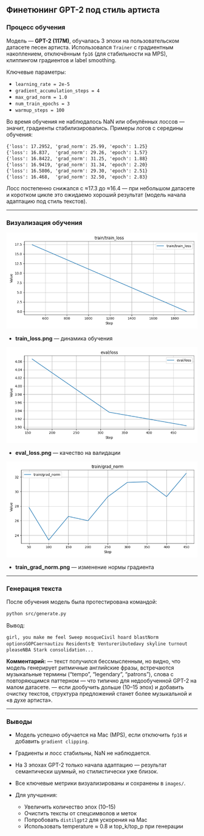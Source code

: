 ## Финетюнинг GPT-2 под стиль артиста

### Процесс обучения

Модель — **GPT-2 (117M)**, обучалась 3 эпохи на пользовательском датасете песен артиста.
Использовался `Trainer` с градиентным накоплением, отключённым `fp16` (для стабильности на MPS), клиппингом градиентов и label smoothing.

Ключевые параметры:

* `learning_rate = 2e-5`
* `gradient_accumulation_steps = 4`
* `max_grad_norm = 1.0`
* `num_train_epochs = 3`
* `warmup_steps = 100`

Во время обучения не наблюдалось NaN или обнулённых лоссов — значит, градиенты стабилизировались.
Примеры логов с середины обучения:

```
{'loss': 17.2952, 'grad_norm': 25.99, 'epoch': 1.25}
{'loss': 16.837,  'grad_norm': 29.26, 'epoch': 1.57}
{'loss': 16.8422, 'grad_norm': 31.25, 'epoch': 1.88}
{'loss': 16.9419, 'grad_norm': 31.34, 'epoch': 2.20}
{'loss': 16.5806, 'grad_norm': 29.30, 'epoch': 2.51}
{'loss': 16.468,  'grad_norm': 32.50, 'epoch': 2.83}
```

Лосс постепенно снижался с ≈17.3 до ≈16.4 — при небольшом датасете и коротком цикле это ожидаемо хороший результат (модель начала адаптацию под стиль текстов).

---

### Визуализация обучения

![train_loss](images/train_train_loss.png) 
* **train_loss.png** — динамика обучения

![eval_loss](images/eval_loss.png) 
* **eval_loss.png** — качество на валидации

![train_grad_norm](images/train_grad_norm.png) 
* **train_grad_norm.png** — изменение нормы градиента

---

### Генерация текста

После обучения модель была протестирована командой:

```bash
python src/generate.py
```

Вывод:

```
girl, you make me feel Sweep mosqueCivil hoard blastNorm optionsGOPCaernautizu Residentsを Ventureributedavy skyline turnout pleaseNBA Stark consolidation...
```

**Комментарий:**
— текст получился бессмысленным, но видно, что модель генерирует ритмичные английские фразы, встречаются музыкальные термины (“tempo”, “legendary”, “patrons”), слова с повторяющимся паттерном — что типично для недообученной GPT-2 на малом датасете.
— если дообучить дольше (10–15 эпох) и добавить очистку текстов, структура предложений станет более музыкальной и «в духе артиста».

---

### Выводы

* Модель успешно обучается на Mac (MPS), если отключить `fp16` и добавить `gradient clipping`.
* Градиенты и лосс стабильны, NaN не наблюдается.
* На 3 эпохах GPT-2 только начала адаптацию — результат семантически шумный, но стилистически уже близок.
* Все ключевые метрики визуализированы и сохранены в `images/`.
* Для улучшения:

  * Увеличить количество эпох (10–15)
  * Очистить тексты от спецсимволов и меток
  * Попробовать `distilgpt2` для ускорения на Mac
  * Использовать temperature ≈ 0.8 и top_k/top_p при генерации
